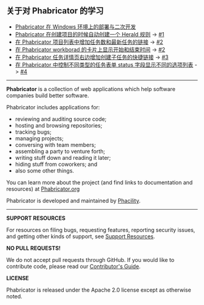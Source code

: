 ## 关于对 Phabricator 的学习

- [Phabricator 在 Windows 环境上的部署与二次开发](http://ckjava.com/2017/07/03/Phabricator-Windows-setup/)
- [Phabricator 在创建项目的时候自动创建一个 Herald 规则](http://ckjava.com/2017/07/22/Phabricator-project-Herald/) -> [#1](https://github.com/toulezu/phabricator/pull/1)
- [在 Phabricator 项目列表中增加任务数和最新任务的链接](http://ckjava.com/2017/07/25/Phabricator-list-item-task/) -> [#2](https://github.com/toulezu/phabricator/pull/2)
- [在 Phabricator workborad 的卡片上显示开始和结束时间](http://ckjava.com/2017/07/25/Phabricator-list-item-task/) -> [#2](https://github.com/toulezu/phabricator/pull/2)
- [在 Phabricator 任务详情页右边增加创建子任务的快捷链接](http://ckjava.com/2017/08/01/Phabricator-subtask/) -> [#3](https://github.com/toulezu/phabricator/pull/3)
- [在 Phabricator 中控制不同类型的任务表单 status 字段显示不同的选项列表](http://ckjava.com/2017/08/11/Phabricator-task-subType/) -> [#4](https://github.com/toulezu/phabricator/pull/4)

----------------------------------------------------------------------------------------------
**Phabricator** is a collection of web applications which help software companies build better software.

Phabricator includes applications for:

  - reviewing and auditing source code;
  - hosting and browsing repositories;
  - tracking bugs;
  - managing projects;
  - conversing with team members;
  - assembling a party to venture forth;
  - writing stuff down and reading it later;
  - hiding stuff from coworkers; and
  - also some other things.

You can learn more about the project (and find links to documentation and resources) at [Phabricator.org](http://phabricator.org)

Phabricator is developed and maintained by [Phacility](http://phacility.com).

----------

**SUPPORT RESOURCES**

For resources on filing bugs, requesting features, reporting security issues, and getting other kinds of support, see [Support Resources](https://secure.phabricator.com/book/phabricator/article/support/).

**NO PULL REQUESTS!**

We do not accept pull requests through GitHub. If you would like to contribute code, please read our [Contributor's Guide](https://secure.phabricator.com/book/phabcontrib/article/contributing_code/).

**LICENSE**

Phabricator is released under the Apache 2.0 license except as otherwise noted.
